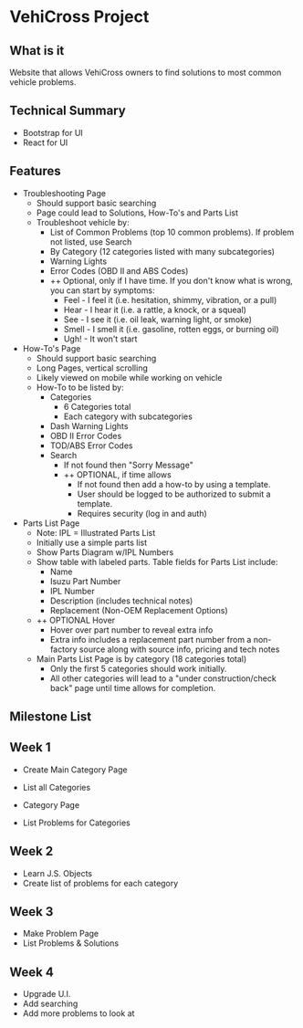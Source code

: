 # VehiCross Project

## What is it

Website that allows VehiCross owners to find solutions to most common vehicle problems. 

## Technical Summary

* Bootstrap for UI
* React for UI

## Features

* Troubleshooting Page
    * Should support basic searching
    * Page could lead to Solutions, How-To's and Parts List 
    * Troubleshoot vehicle by:
        * List of Common Problems (top 10 common problems).  If problem not listed, use Search
        * By Category (12 categories listed with many subcategories)
        * Warning Lights
        * Error Codes (OBD II and ABS Codes)
        * ++ Optional, only if I have time.
            If you don't know what is wrong, you can start by symptoms:
            * Feel - I feel it (i.e. hesitation, shimmy, vibration, or a pull)
            * Hear - I hear it (i.e. a rattle, a knock, or a squeal)
            * See - I see it (i.e. oil leak, warning light, or smoke)
            * Smell - I smell it (i.e. gasoline, rotten eggs, or burning oil)
            * Ugh! - It won't start
* How-To's Page
    * Should support basic searching
    * Long Pages, vertical scrolling
    * Likely viewed on mobile while working on vehicle
    * How-To to be listed by:
        * Categories
            * 6 Categories total
            * Each category with subcategories
        * Dash Warning Lights
        * OBD II Error Codes
        * TOD/ABS Error Codes
        * Search
            * If not found then "Sorry Message"
            * ++ OPTIONAL, if time allows
                * If not found then add a how-to by using a template.
                * User should be logged to be authorized to submit a template.
                * Requires security (log in and auth)
* Parts List Page
    - Note: IPL = Illustrated Parts List
    * Initially use a simple parts list
    * Show Parts Diagram w/IPL Numbers
    * Show table with labeled parts.  Table fields for Parts List include:
        * Name
        * Isuzu Part Number
        * IPL Number
        * Description (includes technical notes)
        * Replacement (Non-OEM Replacement Options)
    * ++ OPTIONAL Hover
        * Hover over part number to reveal extra info
        * Extra info includes a replacement part number from a non-factory source along with source info, pricing and tech notes
    * Main Parts List Page is by category (18 categories total)
        * Only the first 5 categories should work initially.
        * All other categories will lead to a "under construction/check back" page until time allows for completion.



## Milestone List

## Week 1
- Create Main Category Page
- List all Categories

- Category Page
- List Problems for Categories


## Week 2
- Learn J.S. Objects
- Create list of problems for each category


## Week 3
- Make Problem Page
- List Problems & Solutions

## Week 4
- Upgrade U.I.
- Add searching
- Add more problems to look at